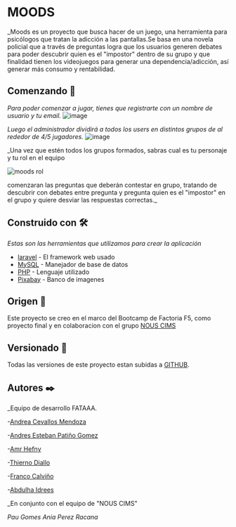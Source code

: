 # MOODS

_Moods es un proyecto que busca hacer de un juego, una herramienta para psicólogos que tratan la adicción a las pantallas.Se basa en una novela policial que a través de preguntas logra que los usuarios generen debates para poder descubrir quien es el "impostor" dentro de su grupo y que finalidad tienen los videojuegos para generar una dependencia/adicción, así generar más consumo y rentabilidad.

## Comenzando 🚀

_Para poder comenzar a jugar, tienes que registrarte con un nombre de usuario y tu email._
![image](https://user-images.githubusercontent.com/78723982/134329271-ed24ea91-6f2d-4774-a4eb-d1889a7a7c69.png)

 _Luego el administrador dividirá a todos los users en distintos grupos de al rededor de 4/5 jugadores._
 ![image](https://user-images.githubusercontent.com/78723982/134329389-4a48ff53-c3ea-470f-98f8-f852a7811f6e.png)

 _Una vez que estén todos los grupos formados, sabras cual es tu personaje y tu rol en el equipo
 
 ![moods rol](https://user-images.githubusercontent.com/78723982/134860077-dc21f1f4-0fb2-4004-a281-5bf78a9f24d9.png)

 comenzaran las preguntas que deberán contestar en grupo, tratando de descubrir con debates entre pregunta y pregunta quien es el "impostor" en el grupo y quiere desviar las respuestas correctas._
 
 


## Construido con 🛠️

_Estas son las herramientas que utilizamos para crear la aplicación_

* [laravel](https://laravel.com/) - El framework web usado
* [MySQL](https://www.mysql.com/) - Manejador de base de datos
* [PHP](https://www.php.net/) - Lenguaje utilizado
* [Pixabay](https://pixabay.com/es/) - Banco de imagenes



## Origen 📖
Este proyecto se creo en el marco del Bootcamp de Factoria F5, como proyecto final y en colaboracion con el grupo [NOUS CIMS](https://www.nouscims.com/) 


## Versionado 📌

Todas las versiones de este proyecto estan subidas a  [GITHUB](https://github.com/Fataaa-mood/moods-app).

## Autores ✒️

_Equipo de desarrollo FATAAA.

-[Andrea Cevallos Mendoza](https://www.linkedin.com/in/-andrea-c-m/)

-[Andres Esteban Patiño Gomez](https://www.linkedin.com/in/estebanpati%C3%B1o/)

-[Amr Hefny](https://www.linkedin.com/in/amr-hefny-5874811b2/)

-[Thierno Diallo](https://www.linkedin.com/in/thierno-diallo-a22840174/)

-[Franco Calviño](https://www.linkedin.com/in/franco-calvi%C3%B1o-b87059188/)

-[Abdulha Idrees](https://www.linkedin.com/in/abdulha-idrees-195b051b7/)


_En conjunto con el equipo de "NOUS CIMS"

_Pau Gomes_
_Ania Perez Racana_



